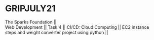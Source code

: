 # GRIPJULY21
The Sparks Foundation ||  
Web Development || 
Task 4 || 
CI/CD: Cloud Computing || 
EC2 instance steps and weight converter project using python || 

